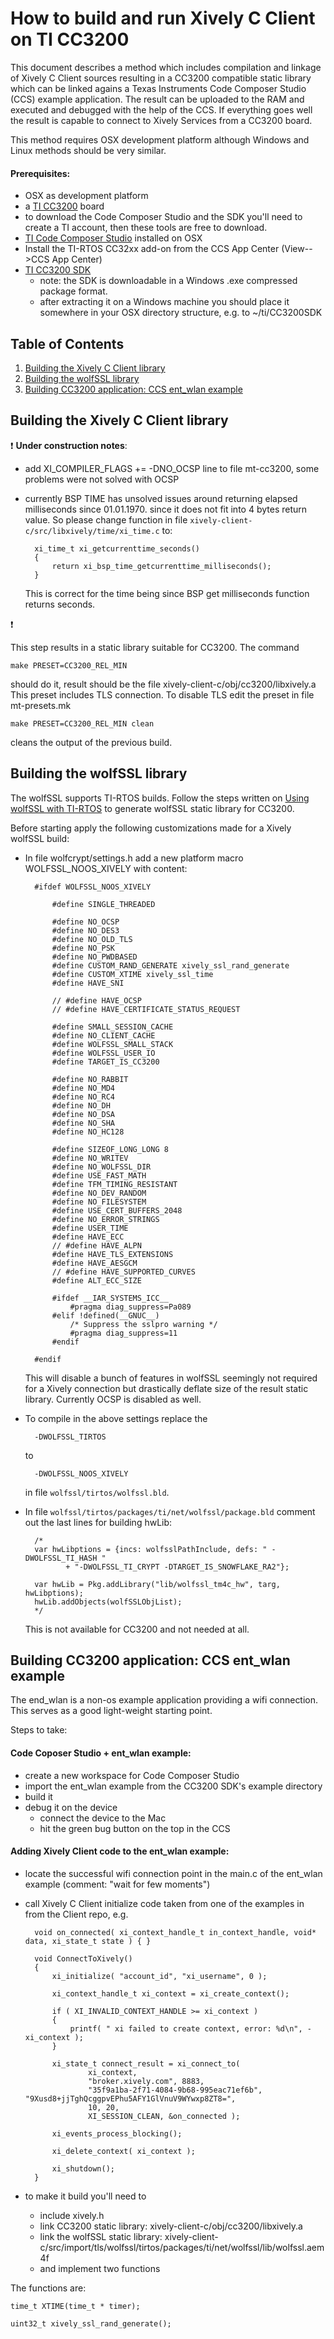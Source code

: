 # How to build and run Xively C Client on TI CC3200

This document describes a method which includes compilation and linkage of Xively C Client sources resulting in a CC3200 compatible static library which can be linked agains a Texas Instruments Code Composer Studio (CCS) example application. The result can be uploaded to the RAM and executed and debugged with the help of the CCS. If everything goes well the result is capable to connect to Xively Services from a CC3200 board.

This method requires OSX development platform although Windows and Linux methods should be very similar.

#### Prerequisites:

- OSX as development platform
- a [TI CC3200](http://www.ti.com/tool/cc3200-launchxl?keyMatch=launchpad%20cc3200&tisearch=Search-EN-Everything) board
- to download the Code Composer Studio and the SDK you'll need to create a TI account, then these tools are free to download.
- [TI Code Composer Studio](http://www.ti.com/tool/ccstudio) installed on OSX
- Install the TI-RTOS CC32xx add-on from the CCS App Center (View-->CCS App Center)
- [TI CC3200 SDK](http://www.ti.com/tool/cc3200sdk)
    - note: the SDK is downloadable in a Windows .exe compressed package format.
    - after extracting it on a Windows machine you should place it somewhere in your OSX directory structure, e.g. to ~/ti/CC3200SDK

## Table of Contents
1. [Building the Xively C Client library](#building-the-xively-c-client-library)
2. [Building the wolfSSL library](#building-the-wolfssl-library)
3. [Building CC3200 application: CCS ent_wlan example](#building-cc3200-application-ccs-ent_wlan-example)


## Building the Xively C Client library

:exclamation: **Under construction notes**:

- add XI_COMPILER_FLAGS += -DNO_OCSP line to file mt-cc3200, some problems were not solved with OCSP
- currently BSP TIME has unsolved issues around returning elapsed milliseconds since 01.01.1970. since it does not fit into 4 bytes return value. So please change function in file `xively-client-c/src/libxively/time/xi_time.c` to:

        xi_time_t xi_getcurrenttime_seconds()
        {
            return xi_bsp_time_getcurrenttime_milliseconds();
        }

    This is correct for the time being since BSP get milliseconds function returns seconds.

:exclamation:

This step results in a static library suitable for CC3200. The command

    make PRESET=CC3200_REL_MIN

should do it, result should be the file xively-client-c/obj/cc3200/libxively.a
This preset includes TLS connection. To disable TLS edit the preset in file mt-presets.mk

    make PRESET=CC3200_REL_MIN clean

cleans the output of the previous build.

## Building the wolfSSL library

The wolfSSL supports TI-RTOS builds. Follow the steps written on [Using wolfSSL with TI-RTOS](http://processors.wiki.ti.com/index.php/Using_wolfSSL_with_TI-RTOS) to generate wolfSSL static library for CC3200.

Before starting apply the following customizations made for a Xively wolfSSL build:

- In file wolfcrypt/settings.h add a new platform macro WOLFSSL_NOOS_XIVELY with content:

        #ifdef WOLFSSL_NOOS_XIVELY

            #define SINGLE_THREADED

            #define NO_OCSP
            #define NO_DES3
            #define NO_OLD_TLS
            #define NO_PSK
            #define NO_PWDBASED
            #define CUSTOM_RAND_GENERATE xively_ssl_rand_generate
            #define CUSTOM_XTIME xively_ssl_time
            #define HAVE_SNI

            // #define HAVE_OCSP
            // #define HAVE_CERTIFICATE_STATUS_REQUEST

            #define SMALL_SESSION_CACHE
            #define NO_CLIENT_CACHE
            #define WOLFSSL_SMALL_STACK
            #define WOLFSSL_USER_IO
            #define TARGET_IS_CC3200

            #define NO_RABBIT
            #define NO_MD4
            #define NO_RC4
            #define NO_DH
            #define NO_DSA
            #define NO_SHA
            #define NO_HC128

            #define SIZEOF_LONG_LONG 8
            #define NO_WRITEV
            #define NO_WOLFSSL_DIR
            #define USE_FAST_MATH
            #define TFM_TIMING_RESISTANT
            #define NO_DEV_RANDOM
            #define NO_FILESYSTEM
            #define USE_CERT_BUFFERS_2048
            #define NO_ERROR_STRINGS
            #define USER_TIME
            #define HAVE_ECC
            // #define HAVE_ALPN
            #define HAVE_TLS_EXTENSIONS
            #define HAVE_AESGCM
            // #define HAVE_SUPPORTED_CURVES
            #define ALT_ECC_SIZE

            #ifdef __IAR_SYSTEMS_ICC__
                #pragma diag_suppress=Pa089
            #elif !defined(__GNUC__)
                /* Suppress the sslpro warning */
                #pragma diag_suppress=11
            #endif

        #endif

    This will disable a bunch of features in wolfSSL seemingly not required for a Xively connection but drastically deflate size of the result static library. Currently OCSP is disabled as well.

- To compile in the above settings replace the

        -DWOLFSSL_TIRTOS

    to

        -DWOLFSSL_NOOS_XIVELY

    in file `wolfssl/tirtos/wolfssl.bld`.


- In file `wolfssl/tirtos/packages/ti/net/wolfssl/package.bld` comment out the last lines for building hwLib:

        /*
        var hwLibptions = {incs: wolfsslPathInclude, defs: " -DWOLFSSL_TI_HASH "
               + "-DWOLFSSL_TI_CRYPT -DTARGET_IS_SNOWFLAKE_RA2"};

        var hwLib = Pkg.addLibrary("lib/wolfssl_tm4c_hw", targ, hwLibptions);
        hwLib.addObjects(wolfSSLObjList);
        */

    This is not available for CC3200 and not needed at all.


## Building CC3200 application: CCS ent_wlan example

The end_wlan is a non-os example application providing a wifi connection. This serves as a good light-weight starting point.

Steps to take:

#### Code Coposer Studio + ent_wlan example:

- create a new workspace for Code Composer Studio
- import the ent_wlan example from the CC3200 SDK's example directory
- build it
- debug it on the device
    - connect the device to the Mac
    - hit the green bug button on the top in the CCS

#### Adding Xively Client code to the ent_wlan example:

- locate the successful wifi connection point in the main.c of the ent_wlan example (comment: "wait for few moments")
- call Xively C Client initialize code taken from one of the examples in from the Client repo, e.g.

        void on_connected( xi_context_handle_t in_context_handle, void* data, xi_state_t state ) { }

        void ConnectToXively()
        {
            xi_initialize( "account_id", "xi_username", 0 );

            xi_context_handle_t xi_context = xi_create_context();

            if ( XI_INVALID_CONTEXT_HANDLE >= xi_context )
            {
                printf( " xi failed to create context, error: %d\n", -xi_context );
            }

            xi_state_t connect_result = xi_connect_to(
                    xi_context,
                    "broker.xively.com", 8883,
                    "35f9a1ba-2f71-4084-9b68-995eac71ef6b", "9Xusd8+jjTghQcggpvEPhu5AFY1GlVnuV9WYwxp8ZT8=",
                    10, 20,
                    XI_SESSION_CLEAN, &on_connected );

            xi_events_process_blocking();

            xi_delete_context( xi_context );

            xi_shutdown();
        }

- to make it build you'll need to
    - include xively.h
    - link CC3200 static library: xively-client-c/obj/cc3200/libxively.a
    - link the wolfSSL static library: xively-client-c/src/import/tls/wolfssl/tirtos/packages/ti/net/wolfssl/lib/wolfssl.aem4f
    - and implement two functions

The functions are:

    time_t XTIME(time_t * timer);

    uint32_t xively_ssl_rand_generate();
